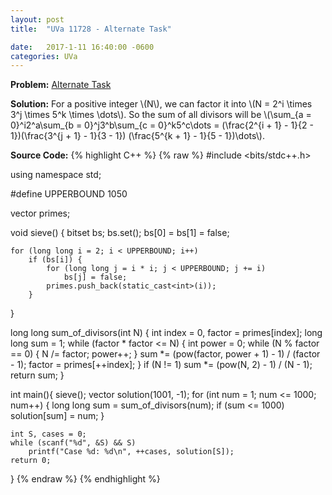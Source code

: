 ```yaml
---
layout: post
title:  "UVa 11728 - Alternate Task"

date:   2017-1-11 16:40:00 -0600
categories: UVa
---
```


**Problem:** [Alternate Task]

**Solution:**
For a positive integer \\(N\\), we can factor it into
\\(N = 2^i \times 3^j \times 5^k \times \dots\\). So the sum of all 
divisors will be
\\(\sum_{a = 0}^i2^a\sum_{b = 0}^j3^b\sum_{c = 0}^k5^c\dots = 
(\frac{2^{i + 1} - 1}{2 - 1})(\frac{3^{j + 1} - 1}{3 - 1})
(\frac{5^{k + 1} - 1}{5 - 1})\dots\\).

**Source Code:**
{% highlight C++ %}
{% raw %}
#include <bits/stdc++.h>

using namespace std;

#define UPPERBOUND 1050

vector<int> primes;

void sieve() {
    bitset<UPPERBOUND> bs;
    bs.set();
    bs[0] = bs[1] = false;

    for (long long i = 2; i < UPPERBOUND; i++)
        if (bs[i]) {
            for (long long j = i * i; j < UPPERBOUND; j += i)
                bs[j] = false;
            primes.push_back(static_cast<int>(i));
        }
}

long long sum_of_divisors(int N) {
    int index = 0, factor = primes[index];
    long long sum = 1;
    while (factor * factor <= N) {
        int power = 0;
        while (N % factor == 0) {
            N /= factor;
            power++;
        }
        sum *= (pow(factor, power + 1) - 1) / (factor - 1);
        factor = primes[++index];
    }
    if (N != 1)
        sum *= (pow(N, 2) - 1) / (N - 1);
    return sum;
}

int main(){
    sieve();
    vector<int> solution(1001, -1);
    for (int num = 1; num <= 1000; num++) {
        long long sum = sum_of_divisors(num);
        if (sum <= 1000)
            solution[sum] = num;
    }

    int S, cases = 0;
    while (scanf("%d", &S) && S)
        printf("Case %d: %d\n", ++cases, solution[S]);
	return 0;
}
{% endraw %}
{% endhighlight %}

[Alternate Task]:https://uva.onlinejudge.org/index.php?option=com_onlinejudge&Itemid=8&category=24&page=show_problem&problem=2828
